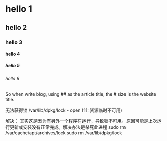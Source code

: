 # hello 1
## hello 2
### hello 3
#### hello 4
##### hello 5
###### hello 6
So when write blog, using ## as the article title, the # size is the website title.


无法获得锁 /var/lib/dpkg/lock - open (11: 资源临时不可用)

解决：
其实这是因为有另外一个程序在运行，导致锁不可用。原因可能是上次运行更新或安装没有正常完成。解决办法是杀死此进程
sudo rm /var/cache/apt/archives/lock
sudo rm /var/lib/dpkg/lock
